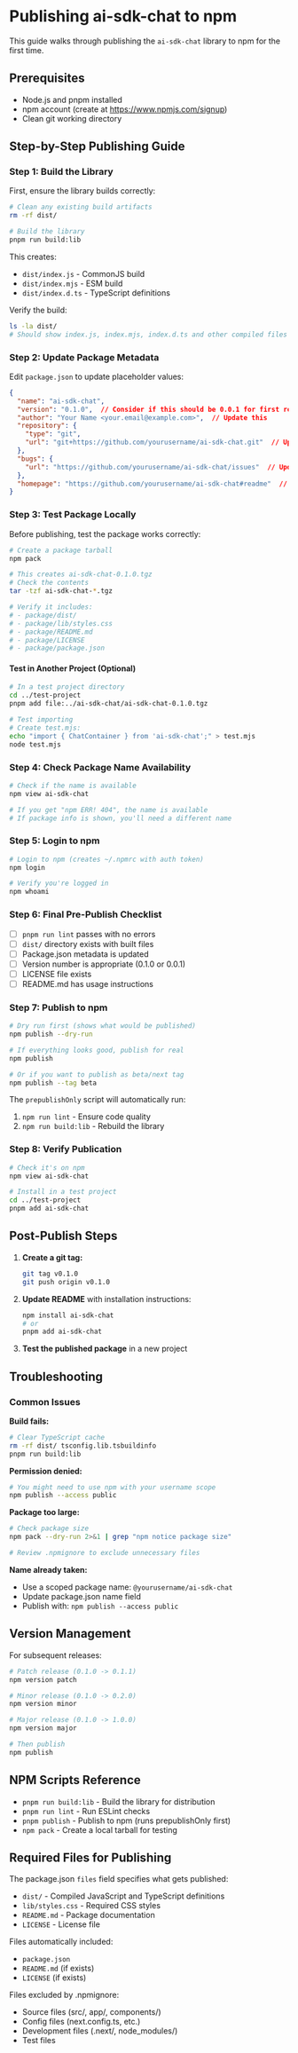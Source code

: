 # Publishing ai-sdk-chat to npm

This guide walks through publishing the `ai-sdk-chat` library to npm for the first time.

## Prerequisites

- Node.js and pnpm installed
- npm account (create at https://www.npmjs.com/signup)
- Clean git working directory

## Step-by-Step Publishing Guide

### Step 1: Build the Library

First, ensure the library builds correctly:

```bash
# Clean any existing build artifacts
rm -rf dist/

# Build the library
pnpm run build:lib
```

This creates:
- `dist/index.js` - CommonJS build
- `dist/index.mjs` - ESM build  
- `dist/index.d.ts` - TypeScript definitions

Verify the build:
```bash
ls -la dist/
# Should show index.js, index.mjs, index.d.ts and other compiled files
```

### Step 2: Update Package Metadata

Edit `package.json` to update placeholder values:

```json
{
  "name": "ai-sdk-chat",
  "version": "0.1.0",  // Consider if this should be 0.0.1 for first release
  "author": "Your Name <your.email@example.com>",  // Update this
  "repository": {
    "type": "git",
    "url": "git+https://github.com/yourusername/ai-sdk-chat.git"  // Update this
  },
  "bugs": {
    "url": "https://github.com/yourusername/ai-sdk-chat/issues"  // Update this
  },
  "homepage": "https://github.com/yourusername/ai-sdk-chat#readme"  // Update this
}
```

### Step 3: Test Package Locally

Before publishing, test the package works correctly:

```bash
# Create a package tarball
npm pack

# This creates ai-sdk-chat-0.1.0.tgz
# Check the contents
tar -tzf ai-sdk-chat-*.tgz

# Verify it includes:
# - package/dist/
# - package/lib/styles.css
# - package/README.md
# - package/LICENSE
# - package/package.json
```

#### Test in Another Project (Optional)

```bash
# In a test project directory
cd ../test-project
pnpm add file:../ai-sdk-chat/ai-sdk-chat-0.1.0.tgz

# Test importing
# Create test.mjs:
echo "import { ChatContainer } from 'ai-sdk-chat';" > test.mjs
node test.mjs
```

### Step 4: Check Package Name Availability

```bash
# Check if the name is available
npm view ai-sdk-chat

# If you get "npm ERR! 404", the name is available
# If package info is shown, you'll need a different name
```

### Step 5: Login to npm

```bash
# Login to npm (creates ~/.npmrc with auth token)
npm login

# Verify you're logged in
npm whoami
```

### Step 6: Final Pre-Publish Checklist

- [ ] `pnpm run lint` passes with no errors
- [ ] `dist/` directory exists with built files
- [ ] Package.json metadata is updated
- [ ] Version number is appropriate (0.1.0 or 0.0.1)
- [ ] LICENSE file exists
- [ ] README.md has usage instructions

### Step 7: Publish to npm

```bash
# Dry run first (shows what would be published)
npm publish --dry-run

# If everything looks good, publish for real
npm publish

# Or if you want to publish as beta/next tag
npm publish --tag beta
```

The `prepublishOnly` script will automatically run:
1. `npm run lint` - Ensure code quality
2. `npm run build:lib` - Rebuild the library

### Step 8: Verify Publication

```bash
# Check it's on npm
npm view ai-sdk-chat

# Install in a test project
cd ../test-project
pnpm add ai-sdk-chat
```

## Post-Publish Steps

1. **Create a git tag:**
   ```bash
   git tag v0.1.0
   git push origin v0.1.0
   ```

2. **Update README** with installation instructions:
   ```bash
   npm install ai-sdk-chat
   # or
   pnpm add ai-sdk-chat
   ```

3. **Test the published package** in a new project

## Troubleshooting

### Common Issues

**Build fails:**
```bash
# Clear TypeScript cache
rm -rf dist/ tsconfig.lib.tsbuildinfo
pnpm run build:lib
```

**Permission denied:**
```bash
# You might need to use npm with your username scope
npm publish --access public
```

**Package too large:**
```bash
# Check package size
npm pack --dry-run 2>&1 | grep "npm notice package size"

# Review .npmignore to exclude unnecessary files
```

**Name already taken:**
- Use a scoped package name: `@yourusername/ai-sdk-chat`
- Update package.json name field
- Publish with: `npm publish --access public`

## Version Management

For subsequent releases:

```bash
# Patch release (0.1.0 -> 0.1.1)
npm version patch

# Minor release (0.1.0 -> 0.2.0)
npm version minor

# Major release (0.1.0 -> 1.0.0)
npm version major

# Then publish
npm publish
```

## NPM Scripts Reference

- `pnpm run build:lib` - Build the library for distribution
- `pnpm run lint` - Run ESLint checks
- `pnpm publish` - Publish to npm (runs prepublishOnly first)
- `npm pack` - Create a local tarball for testing

## Required Files for Publishing

The package.json `files` field specifies what gets published:
- `dist/` - Compiled JavaScript and TypeScript definitions
- `lib/styles.css` - Required CSS styles
- `README.md` - Package documentation
- `LICENSE` - License file

Files automatically included:
- `package.json`
- `README.md` (if exists)
- `LICENSE` (if exists)

Files excluded by .npmignore:
- Source files (src/, app/, components/)
- Config files (next.config.ts, etc.)
- Development files (.next/, node_modules/)
- Test files